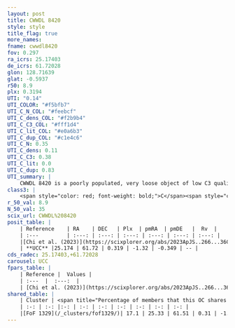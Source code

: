 ```yaml
---
layout: post
title: CWWDL 8420
style: style
title_flag: true
more_names: 
fname: cwwdl8420
fov: 0.297
ra_icrs: 25.17403
de_icrs: 61.72028
glon: 128.71639
glat: -0.5937
r50: 8.9
plx: 0.3194
UTI: "0.14"
UTI_COLOR: "#f5bfb7"
UTI_C_N_COL: "#feebcf"
UTI_C_dens_COL: "#f2b9b4"
UTI_C_C3_COL: "#fff1d4"
UTI_C_lit_COL: "#e0a6b3"
UTI_C_dup_COL: "#c1e4c6"
UTI_C_N: 0.35
UTI_C_dens: 0.11
UTI_C_C3: 0.38
UTI_C_lit: 0.0
UTI_C_dup: 0.83
UTI_summary: |
    CWWDL 8420 is a poorly populated, very loose object of low C3 quality. It was recently reported in the literature.<br><br>This is very likely a unique object, which shares a small percentage of members with at least one previously reported entry.
class3: |
    <span style="color: red; font-weight: bold;">C</span><span style="color: #FFC300; font-weight: bold;">B</span>
r_50_val: 8.9
N_50_val: 35
scix_url: CWWDL%208420
posit_table: |
    | Reference    | RA    | DEC   | Plx  | pmRA  | pmDE   |  Rv  |
    | :---         | :---: | :---: | :---: | :---: | :---: | :---: |
    |[Chi et al. (2023)](https://scixplorer.org/abs/2023ApJS..266...36C) | 25.03 | 61.809 | 0.35 | -1.335 | -0.351 | -- |
    | **UCC** |25.174 | 61.72 | 0.319 | -1.32 | -0.349 | -- | 
cds_radec: 25.17403,+61.72028
carousel: UCC
fpars_table: |
    | Reference |  Values |
    | :---  |  :---:  |
    | [Chi et al. (2023)](https://scixplorer.org/abs/2023ApJS..266...36C) | `logAge=5.48, Z=0.3` |
shared_table: |
    | Cluster | <span title="Percentage of members that this OC shares with the ones listed">%</span>   | RA   | DEC   | Plx   | pmRA  | pmDE  | Rv | UTI |
    | :-: | :-: |:-: | :-: | :-: | :-: | :-: | :-: | :-: |
    |[FoF 1329](/_clusters/fof1329/)| 17.1 | 25.33 | 61.51 | 0.31 | -1.27 | -0.26 | -- |0.16 |
---
```

